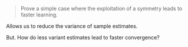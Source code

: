 > Prove a simple case where the exploitation of a symmetry leads to faster learning.

Allows us to reduce the variance of sample estimates.





But. How do less variant estimates lead to faster convergence?
